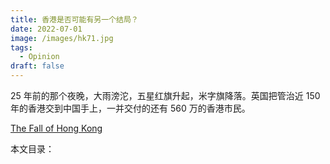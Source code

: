 ```yaml
---
title: 香港是否可能有另一个结局？
date: 2022-07-01
image: /images/hk71.jpg
tags:
  - Opinion
draft: false
---
```


25 年前的那个夜晚，大雨滂沱，五星红旗升起，米字旗降落。英国把管治近 150 年的香港交到中国手上，一并交付的还有 560 万的香港市民。

<!-- excerpt -->

[The Fall of Hong Kong](https://drive.google.com/file/d/1XCKvJ4LXzxXmvcL5MPsT1YillAkCNb3B/view?usp=sharing)

本文目录：
